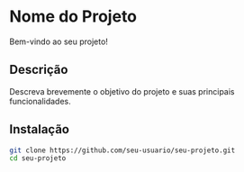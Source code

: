 # Nome do Projeto

Bem-vindo ao seu projeto!

## Descrição

Descreva brevemente o objetivo do projeto e suas principais funcionalidades.

## Instalação

```bash
git clone https://github.com/seu-usuario/seu-projeto.git
cd seu-projeto
